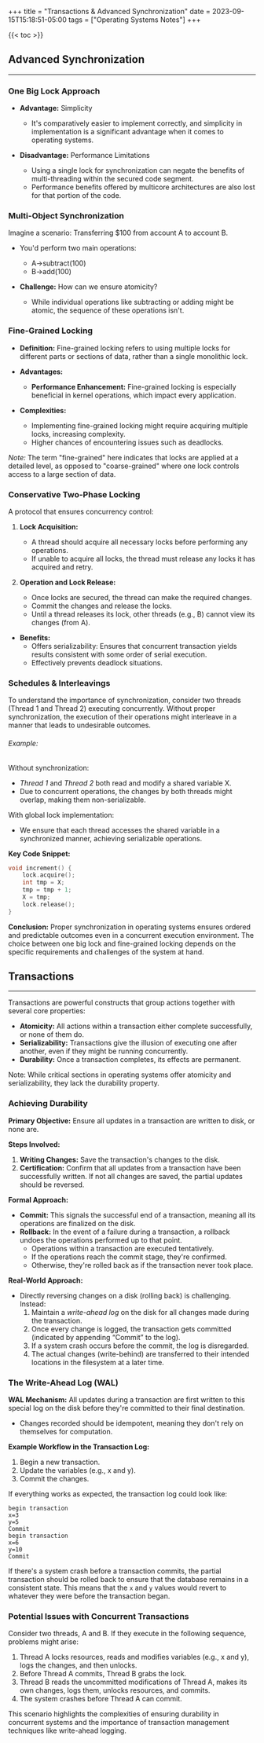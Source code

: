 +++
title = "Transactions & Advanced Synchronization"
date = 2023-09-15T15:18:51-05:00
tags = ["Operating Systems Notes"]
+++

{{< toc >}}


## Advanced Synchronization
***

### One Big Lock Approach
- **Advantage:** Simplicity
    - It's comparatively easier to implement correctly, and simplicity in implementation is a significant advantage when it comes to operating systems.
  
- **Disadvantage:** Performance Limitations
    - Using a single lock for synchronization can negate the benefits of multi-threading within the secured code segment.
    - Performance benefits offered by multicore architectures are also lost for that portion of the code.


### Multi-Object Synchronization
Imagine a scenario: Transferring $100 from account A to account B.
- You'd perform two main operations: 
    - A->subtract(100)
    - B->add(100)
    
- **Challenge:** How can we ensure atomicity?
    - While individual operations like subtracting or adding might be atomic, the sequence of these operations isn't.



### Fine-Grained Locking

- **Definition:** Fine-grained locking refers to using multiple locks for different parts or sections of data, rather than a single monolithic lock.

- **Advantages:**
    - **Performance Enhancement:** Fine-grained locking is especially beneficial in kernel operations, which impact every application.
    
- **Complexities:**
    - Implementing fine-grained locking might require acquiring multiple locks, increasing complexity.
    - Higher chances of encountering issues such as deadlocks.

*Note:* The term "fine-grained" here indicates that locks are applied at a detailed level, as opposed to "coarse-grained" where one lock controls access to a large section of data.



### Conservative Two-Phase Locking

A protocol that ensures concurrency control:
1. **Lock Acquisition:**
    - A thread should acquire all necessary locks before performing any operations.
    - If unable to acquire all locks, the thread must release any locks it has acquired and retry.
   
2. **Operation and Lock Release:**
    - Once locks are secured, the thread can make the required changes.
    - Commit the changes and release the locks.
    - Until a thread releases its lock, other threads (e.g., B) cannot view its changes (from A).

- **Benefits:**
    - Offers serializability: Ensures that concurrent transaction yields results consistent with some order of serial execution.
    - Effectively prevents deadlock situations.



### Schedules & Interleavings

To understand the importance of synchronization, consider two threads (Thread 1 and Thread 2) executing concurrently. Without proper synchronization, the execution of their operations might interleave in a manner that leads to undesirable outcomes.

###### Example:

Without synchronization:
- *Thread 1* and *Thread 2* both read and modify a shared variable X.
- Due to concurrent operations, the changes by both threads might overlap, making them non-serializable.

With global lock implementation:
- We ensure that each thread accesses the shared variable in a synchronized manner, achieving serializable operations.

**Key Code Snippet:**

```cpp
void increment() { 
    lock.acquire(); 
    int tmp = X; 
    tmp = tmp + 1; 
    X = tmp; 
    lock.release();
}
```

**Conclusion:** Proper synchronization in operating systems ensures ordered and predictable outcomes even in a concurrent execution environment. The choice between one big lock and fine-grained locking depends on the specific requirements and challenges of the system at hand.




## Transactions
***

Transactions are powerful constructs that group actions together with several core properties:
- **Atomicity:** All actions within a transaction either complete successfully, or none of them do.
- **Serializability:** Transactions give the illusion of executing one after another, even if they might be running concurrently.
- **Durability:** Once a transaction completes, its effects are permanent.

Note: While critical sections in operating systems offer atomicity and serializability, they lack the durability property.

### Achieving Durability

**Primary Objective:** Ensure all updates in a transaction are written to disk, or none are. 

**Steps Involved:**
1. **Writing Changes:** Save the transaction's changes to the disk.
2. **Certification:** Confirm that all updates from a transaction have been successfully written. If not all changes are saved, the partial updates should be reversed.

**Formal Approach:**
- **Commit:** This signals the successful end of a transaction, meaning all its operations are finalized on the disk.
- **Rollback:** In the event of a failure during a transaction, a rollback undoes the operations performed up to that point. 
    - Operations within a transaction are executed tentatively.
    - If the operations reach the commit stage, they're confirmed.
    - Otherwise, they're rolled back as if the transaction never took place.

**Real-World Approach:**
- Directly reversing changes on a disk (rolling back) is challenging. Instead:
    1. Maintain a *write-ahead log* on the disk for all changes made during the transaction.
    2. Once every change is logged, the transaction gets committed (indicated by appending “Commit” to the log).
    3. If a system crash occurs before the commit, the log is disregarded.
    4. The actual changes (write-behind) are transferred to their intended locations in the filesystem at a later time.

### The Write-Ahead Log (WAL)

**WAL Mechanism:** All updates during a transaction are first written to this special log on the disk before they're committed to their final destination.
- Changes recorded should be idempotent, meaning they don't rely on themselves for computation.

**Example Workflow in the Transaction Log:**
1. Begin a new transaction.
2. Update the variables (e.g., x and y).
3. Commit the changes.

If everything works as expected, the transaction log could look like:

```
begin transaction
x=3
y=5
Commit
begin transaction
x=6
y=10
Commit
```

If there's a system crash before a transaction commits, the partial transaction should be rolled back to ensure that the database remains in a consistent state. This means that the `x` and `y` values would revert to whatever they were before the transaction began.


### Potential Issues with Concurrent Transactions

Consider two threads, A and B. If they execute in the following sequence, problems might arise:
1. Thread A locks resources, reads and modifies variables (e.g., x and y), logs the changes, and then unlocks.
2. Before Thread A commits, Thread B grabs the lock.
3. Thread B reads the uncommitted modifications of Thread A, makes its own changes, logs them, unlocks resources, and commits.
4. The system crashes before Thread A can commit.

This scenario highlights the complexities of ensuring durability in concurrent systems and the importance of transaction management techniques like write-ahead logging.
